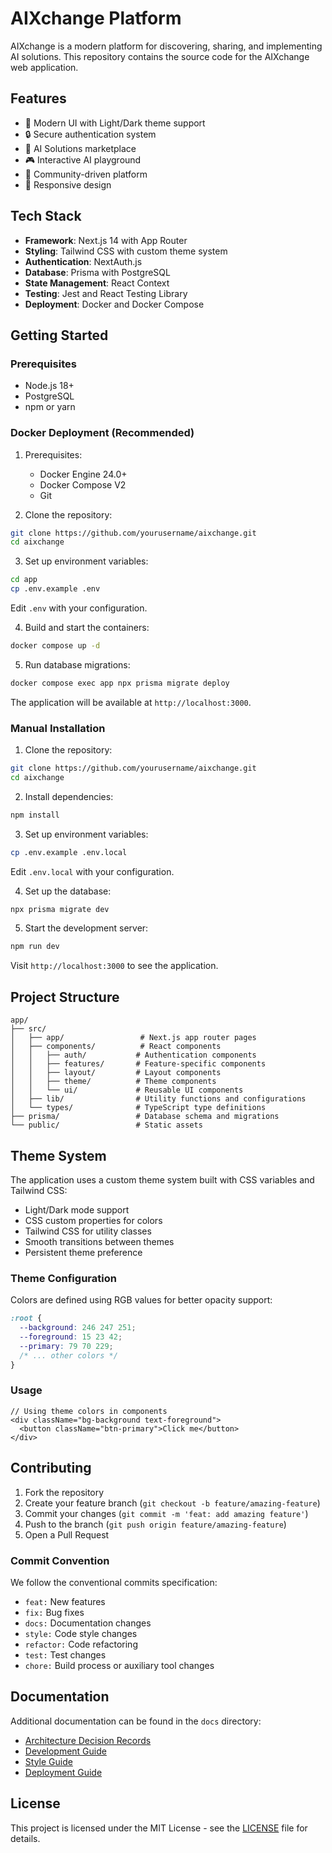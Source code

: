 # AIXchange Platform

AIXchange is a modern platform for discovering, sharing, and implementing AI solutions. This repository contains the source code for the AIXchange web application.

## Features

- 🎨 Modern UI with Light/Dark theme support
- 🔒 Secure authentication system
- 🏪 AI Solutions marketplace
- 🎮 Interactive AI playground
- 🤝 Community-driven platform
- 📱 Responsive design

## Tech Stack

- **Framework**: Next.js 14 with App Router
- **Styling**: Tailwind CSS with custom theme system
- **Authentication**: NextAuth.js
- **Database**: Prisma with PostgreSQL
- **State Management**: React Context
- **Testing**: Jest and React Testing Library
- **Deployment**: Docker and Docker Compose

## Getting Started

### Prerequisites

- Node.js 18+
- PostgreSQL
- npm or yarn

### Docker Deployment (Recommended)

1. Prerequisites:
   - Docker Engine 24.0+
   - Docker Compose V2
   - Git

2. Clone the repository:
```bash
git clone https://github.com/yourusername/aixchange.git
cd aixchange
```

3. Set up environment variables:
```bash
cd app
cp .env.example .env
```
Edit `.env` with your configuration.

4. Build and start the containers:
```bash
docker compose up -d
```

5. Run database migrations:
```bash
docker compose exec app npx prisma migrate deploy
```

The application will be available at `http://localhost:3000`.

### Manual Installation

1. Clone the repository:
```bash
git clone https://github.com/yourusername/aixchange.git
cd aixchange
```

2. Install dependencies:
```bash
npm install
```

3. Set up environment variables:
```bash
cp .env.example .env.local
```
Edit `.env.local` with your configuration.

4. Set up the database:
```bash
npx prisma migrate dev
```

5. Start the development server:
```bash
npm run dev
```

Visit `http://localhost:3000` to see the application.

## Project Structure

```
app/
├── src/
│   ├── app/                 # Next.js app router pages
│   ├── components/          # React components
│   │   ├── auth/           # Authentication components
│   │   ├── features/       # Feature-specific components
│   │   ├── layout/         # Layout components
│   │   ├── theme/          # Theme components
│   │   └── ui/             # Reusable UI components
│   ├── lib/                # Utility functions and configurations
│   └── types/              # TypeScript type definitions
├── prisma/                 # Database schema and migrations
└── public/                 # Static assets
```

## Theme System

The application uses a custom theme system built with CSS variables and Tailwind CSS:

- Light/Dark mode support
- CSS custom properties for colors
- Tailwind CSS for utility classes
- Smooth transitions between themes
- Persistent theme preference

### Theme Configuration

Colors are defined using RGB values for better opacity support:

```css
:root {
  --background: 246 247 251;
  --foreground: 15 23 42;
  --primary: 79 70 229;
  /* ... other colors */
}
```

### Usage

```tsx
// Using theme colors in components
<div className="bg-background text-foreground">
  <button className="btn-primary">Click me</button>
</div>
```

## Contributing

1. Fork the repository
2. Create your feature branch (`git checkout -b feature/amazing-feature`)
3. Commit your changes (`git commit -m 'feat: add amazing feature'`)
4. Push to the branch (`git push origin feature/amazing-feature`)
5. Open a Pull Request

### Commit Convention

We follow the conventional commits specification:

- `feat:` New features
- `fix:` Bug fixes
- `docs:` Documentation changes
- `style:` Code style changes
- `refactor:` Code refactoring
- `test:` Test changes
- `chore:` Build process or auxiliary tool changes

## Documentation

Additional documentation can be found in the `docs` directory:

- [Architecture Decision Records](docs/core/architecture/)
- [Development Guide](docs/core/DEVELOPMENT.md)
- [Style Guide](docs/core/STYLE_GUIDE.md)
- [Deployment Guide](docs/core/DEPLOYMENT.md)

## License

This project is licensed under the MIT License - see the [LICENSE](LICENSE) file for details.